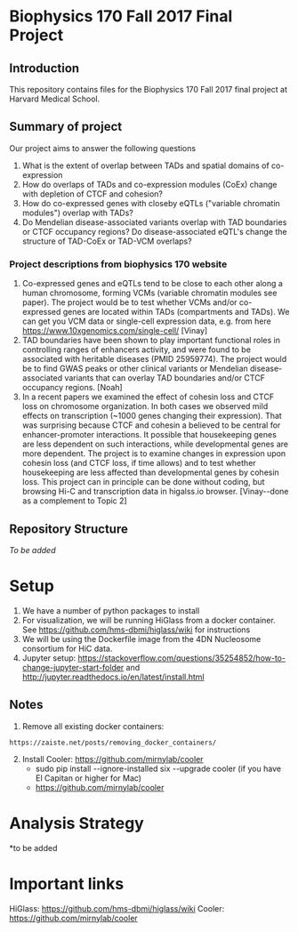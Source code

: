 # Biophysics 170 Fall 2017 Final Project
## Introduction
This repository contains files for the Biophysics 170 Fall 2017 final project at Harvard Medical School. 

## Summary of project
Our project aims to answer the following questions
1. What is the extent of overlap between TADs and spatial domains of co-expression
2. How do overlaps of TADs and co-expression modules (CoEx) change with depletion of CTCF and cohesion?
3. How do co-expressed genes with closeby eQTLs ("variable chromatin modules") overlap with TADs?
4. Do Mendelian disease-associated variants overlap with TAD boundaries or CTCF occupancy regions? Do disease-associated eQTL's change the structure of TAD-CoEx or TAD-VCM overlaps?

### Project descriptions from biophysics 170 website
1. Co-expressed genes and eQTLs tend to be close to each other along a human chromosome, forming VCMs (variable chromatin modules see paper). The project would be to test whether VCMs and/or co-expressed genes are located within TADs (compartments and TADs).  We can get you VCM data or single-cell expression data, e.g. from here https://www.10xgenomics.com/single-cell/ [Vinay]
2. TAD boundaries have been shown to play important functional roles in controlling ranges of enhancers activity, and were found to be associated with heritable diseases (PMID 25959774). The project would be to find GWAS peaks or other clinical variants or Mendelian disease-associated variants that can overlay TAD boundaries and/or CTCF occupancy regions. [Noah]
3. In a recent papers we examined the effect of cohesin loss and CTCF loss on chromosome organization. In both cases we observed mild effects on transcription (~1000 genes changing their expression). That was surprising because CTCF and cohesin a believed to be central for enhancer-promoter interactions. It possible that housekeeping genes are less dependent on such interactions, while developmental genes are more dependent. The project is to examine changes in expression upon cohesin loss (and CTCF loss, if time allows) and to test whether housekeeping are less affected than developmental genes by cohesin loss. This project can in principle can be done without coding, but browsing Hi-C and transcription data in higalss.io browser. [Vinay--done as a complement to Topic 2]


## Repository Structure
*To be added*

# Setup
1. We have a number of python packages to install
2. For visualization, we will be running HiGlass from a docker container. See https://github.com/hms-dbmi/higlass/wiki for instructions
3. We will be using the Dockerfile image from the 4DN Nucleosome consortium for HiC data. 
4. Jupyter setup: https://stackoverflow.com/questions/35254852/how-to-change-jupyter-start-folder and http://jupyter.readthedocs.io/en/latest/install.html



## Notes
1. Remove all existing docker containers:
```
https://zaiste.net/posts/removing_docker_containers/
```
2. Install Cooler: https://github.com/mirnylab/cooler
    + sudo pip install --ignore-installed six --upgrade cooler (if you have El Capitan or higher for Mac)
    + https://github.com/mirnylab/cooler 

# Analysis Strategy
*to be added

# Important links

HiGlass: https://github.com/hms-dbmi/higlass/wiki
Cooler: https://github.com/mirnylab/cooler

